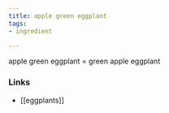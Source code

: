 ```yaml
---
title: apple green eggplant
tags:
- ingredient

---
```

apple green eggplant = green apple eggplant

### Links

* [[eggplants]]
